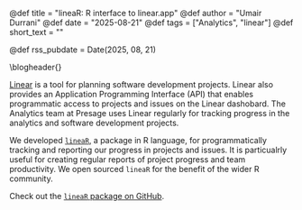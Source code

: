 @def title = "lineaR: R interface to linear.app"
@def author = "Umair Durrani"
@def date = "2025-08-21"
@def tags = ["Analytics", "linear"]
@def short_text = ""

@def rss_pubdate = Date(2025, 08, 21)

\blogheader{}

[Linear](https://linear.app/) is a tool for planning software development projects. Linear also provides an Application Programming Interface (API) that enables programmatic access to projects and issues on the Linear dashobard. The Analytics team at Presage uses Linear regularly for tracking progress in the analytics and software development projects.

We developed [`lineaR`](https://github.com/Presage-Group/lineaR), a package in R language, for programmatically tracking and reporting our progress in projects and issues. It is particualrly useful for creating regular reports of project progress and team productivity. We open sourced `lineaR` for the benefit of the wider R community.

Check out the [`lineaR` package on GitHub](https://github.com/Presage-Group/lineaR).


